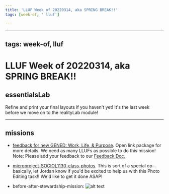 ```yaml
---
title: 'LLUF Week of 20220314, aka SPRING BREAK!!'
tags: [week-of, ' lluf']

---
```


---
tags: week-of, lluf
---

# LLUF Week of 20220314, aka SPRING BREAK!!



## essentialsLab
Refine and print your final layouts if you haven't yet! It's the last week before we move on to the realityLab module!  



---









## missions


* [feedback for new GENED: Work, Life, & Purpose](https://docs.google.com/document/d/1LnThQmeUi5ZojCHE6-_41oyg_IU17OTjeWoSlDQu-Pk/edit#). Open link package for more details. We need as many LLUFs as possible to do this mission! Note: Please add your feedback to our [Feedback Doc.](https://docs.google.com/document/d/1LnThQmeUi5ZojCHE6-_41oyg_IU17OTjeWoSlDQu-Pk/edit#)

* [microproject-SOCIOL1130-class-photos](https://hackmd.io/rO0lJJ2ESo2QgXS1q1CAqg). This is sort of a special op--basically, let Jordan know if you'd be excited to help us with this Photo Editing task!! We'd like to get it done ASAP!

* before-after-stewardship-mission:
![alt text](https://files.slack.com/files-pri/T0HTW3H0V-F035ARP7S9H/before_after__1_.gif?pub_secret=1bd187fdf0)







